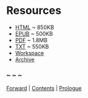 # Resources

* [HTML](https://frypatch.github.io/The-Price-of-Remembering/) ~ 850KB
* [EPUB](https://github.com/frypatch/The-Price-of-Remembering/releases/latest) ~ 500KB
* [PDF](https://github.com/frypatch/The-Price-of-Remembering/releases/latest) ~ 1.8MB
* [TXT](https://github.com/frypatch/The-Price-of-Remembering/releases/latest) ~ 550KB
* [Workspace](https://github.com/frypatch/The-Price-of-Remembering/)
* [Archive](https://web.archive.org/web/2/https://frypatch.github.io/The-Price-of-Remembering/)

### ~ ~ ~

[Forward](Forward.md) | [Contents](Contents.md) | [Prologue](Prologue.md)
